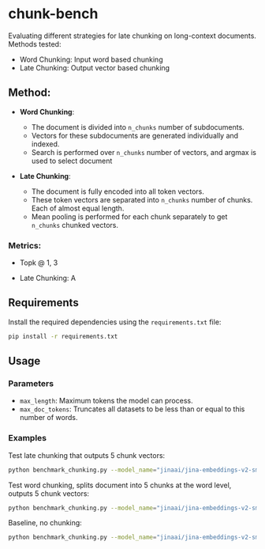 # chunk-bench

Evaluating different strategies for late chunking on long-context documents. Methods tested:

* Word Chunking: Input word based chunking
* Late Chunking: Output vector based chunking

## Method: 
* **Word Chunking**: 
    - The document is divided into `n_chunks` number of subdocuments.
    - Vectors for these subdocuments are generated individually and indexed.
    - Search is performed over `n_chunks` number of vectors, and argmax is used to select document 

* **Late Chunking**: 
    - The document is fully encoded into all token vectors.
    - These token vectors are separated into `n_chunks` number of chunks. Each of almost equal length. 
    - Mean pooling is performed for each chunk separately to get `n_chunks` chunked vectors. 

### Metrics: 
* Topk @ 1, 3

* Late Chunking: A 
## Requirements
Install the required dependencies using the `requirements.txt` file:
```bash
pip install -r requirements.txt
```

## Usage
### Parameters
- `max_length`: Maximum tokens the model can process.
- `max_doc_tokens`: Truncates all datasets to be less than or equal to this number of words.

### Examples
Test late chunking that outputs 5 chunk vectors:
```bash
python benchmark_chunking.py --model_name="jinaai/jina-embeddings-v2-small-en" --num_chunks=5 --max_length=4092 --chunking_type="late" --max_doc_tokens=4092
```

Test word chunking, splits document into 5 chunks at the word level, outputs 5 chunk vectors:
```bash
python benchmark_chunking.py --model_name="jinaai/jina-embeddings-v2-small-en" --num_chunks=5 --max_length=4092 --chunking_type="word" --max_doc_tokens=4092
```

Baseline, no chunking:
```bash
python benchmark_chunking.py --model_name="jinaai/jina-embeddings-v2-small-en" --num_chunks=1 --max_length=4092 --chunking_type="word" --max_doc_tokens=4092
```